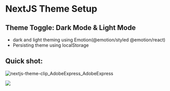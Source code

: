 # NextJS Theme Setup
## Theme Toggle: Dark Mode & Light Mode

- dark and light theming using Emotion(@emotion/styled @emotion/react)
- Persisting theme using localStorage

## Quick shot:
![nextjs-theme-clip_AdobeExpress_AdobeExpress](https://user-images.githubusercontent.com/7278348/224226348-05ca62ce-9d46-4441-9ac8-012fed751b8f.gif)

<img src="https://user-images.githubusercontent.com/7278348/224132178-d017a495-727f-4efa-8355-e2101f5bb57e.gif">
<!-- 
<table>
<tr>
<td><img src="https://user-images.githubusercontent.com/7278348/224132178-d017a495-727f-4efa-8355-e2101f5bb57e.gif"> </td>
</tr>
</table> -->
